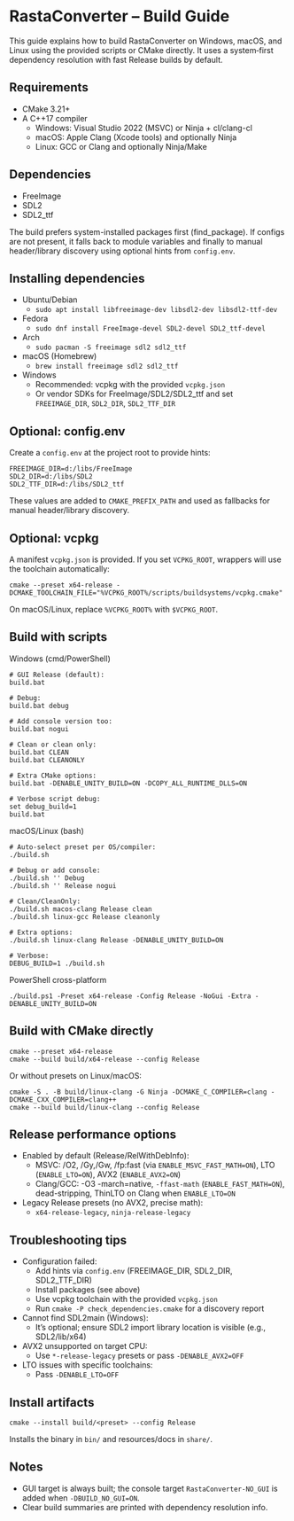 RastaConverter – Build Guide
===========================

This guide explains how to build RastaConverter on Windows, macOS, and Linux using the provided scripts or CMake directly. It uses a system‑first dependency resolution with fast Release builds by default.

Requirements
------------
- CMake 3.21+
- A C++17 compiler
  - Windows: Visual Studio 2022 (MSVC) or Ninja + cl/clang-cl
  - macOS: Apple Clang (Xcode tools) and optionally Ninja
  - Linux: GCC or Clang and optionally Ninja/Make

Dependencies
------------
- FreeImage
- SDL2
- SDL2_ttf

The build prefers system-installed packages first (find_package). If configs are not present, it falls back to module variables and finally to manual header/library discovery using optional hints from `config.env`.

Installing dependencies
-----------------------
- Ubuntu/Debian
  - `sudo apt install libfreeimage-dev libsdl2-dev libsdl2-ttf-dev`
- Fedora
  - `sudo dnf install FreeImage-devel SDL2-devel SDL2_ttf-devel`
- Arch
  - `sudo pacman -S freeimage sdl2 sdl2_ttf`
- macOS (Homebrew)
  - `brew install freeimage sdl2 sdl2_ttf`
- Windows
  - Recommended: vcpkg with the provided `vcpkg.json`
  - Or vendor SDKs for FreeImage/SDL2/SDL2_ttf and set `FREEIMAGE_DIR`, `SDL2_DIR`, `SDL2_TTF_DIR`

Optional: config.env
--------------------
Create a `config.env` at the project root to provide hints:
```
FREEIMAGE_DIR=d:/libs/FreeImage
SDL2_DIR=d:/libs/SDL2
SDL2_TTF_DIR=d:/libs/SDL2_ttf
```
These values are added to `CMAKE_PREFIX_PATH` and used as fallbacks for manual header/library discovery.

Optional: vcpkg
----------------
A manifest `vcpkg.json` is provided. If you set `VCPKG_ROOT`, wrappers will use the toolchain automatically:
```
cmake --preset x64-release -DCMAKE_TOOLCHAIN_FILE="%VCPKG_ROOT%/scripts/buildsystems/vcpkg.cmake"
```
On macOS/Linux, replace `%VCPKG_ROOT%` with `$VCPKG_ROOT`.

Build with scripts
------------------

Windows (cmd/PowerShell)
```
# GUI Release (default):
build.bat

# Debug:
build.bat debug

# Add console version too:
build.bat nogui

# Clean or clean only:
build.bat CLEAN
build.bat CLEANONLY

# Extra CMake options:
build.bat -DENABLE_UNITY_BUILD=ON -DCOPY_ALL_RUNTIME_DLLS=ON

# Verbose script debug:
set debug_build=1
build.bat
```

macOS/Linux (bash)
```
# Auto-select preset per OS/compiler:
./build.sh

# Debug or add console:
./build.sh '' Debug
./build.sh '' Release nogui

# Clean/CleanOnly:
./build.sh macos-clang Release clean
./build.sh linux-gcc Release cleanonly

# Extra options:
./build.sh linux-clang Release -DENABLE_UNITY_BUILD=ON

# Verbose:
DEBUG_BUILD=1 ./build.sh
```

PowerShell cross-platform
```
./build.ps1 -Preset x64-release -Config Release -NoGui -Extra -DENABLE_UNITY_BUILD=ON
```

Build with CMake directly
-------------------------
```
cmake --preset x64-release
cmake --build build/x64-release --config Release
```
Or without presets on Linux/macOS:
```
cmake -S . -B build/linux-clang -G Ninja -DCMAKE_C_COMPILER=clang -DCMAKE_CXX_COMPILER=clang++
cmake --build build/linux-clang --config Release
```

Release performance options
---------------------------
- Enabled by default (Release/RelWithDebInfo):
  - MSVC: /O2, /Gy,/Gw, /fp:fast (via `ENABLE_MSVC_FAST_MATH=ON`), LTO (`ENABLE_LTO=ON`), AVX2 (`ENABLE_AVX2=ON`)
  - Clang/GCC: -O3 -march=native, `-ffast-math` (`ENABLE_FAST_MATH=ON`), dead-stripping, ThinLTO on Clang when `ENABLE_LTO=ON`
- Legacy Release presets (no AVX2, precise math):
  - `x64-release-legacy`, `ninja-release-legacy`

Troubleshooting tips
--------------------
- Configuration failed:
  - Add hints via `config.env` (FREEIMAGE_DIR, SDL2_DIR, SDL2_TTF_DIR)
  - Install packages (see above)
  - Use vcpkg toolchain with the provided `vcpkg.json`
  - Run `cmake -P check_dependencies.cmake` for a discovery report
- Cannot find SDL2main (Windows):
  - It’s optional; ensure SDL2 import library location is visible (e.g., SDL2/lib/x64)
- AVX2 unsupported on target CPU:
  - Use `*-release-legacy` presets or pass `-DENABLE_AVX2=OFF`
- LTO issues with specific toolchains:
  - Pass `-DENABLE_LTO=OFF`

Install artifacts
-----------------
```
cmake --install build/<preset> --config Release
```
Installs the binary in `bin/` and resources/docs in `share/`.

Notes
-----
- GUI target is always built; the console target `RastaConverter-NO_GUI` is added when `-DBUILD_NO_GUI=ON`.
- Clear build summaries are printed with dependency resolution info.


